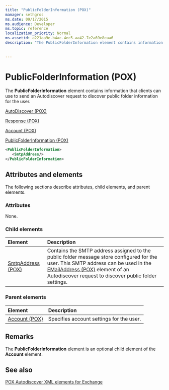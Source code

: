 ```yaml
---
title: "PublicFolderInformation (POX)"
manager: sethgros
ms.date: 09/17/2015
ms.audience: Developer
ms.topic: reference
localization_priority: Normal
ms.assetid: a221aa9e-b4ac-4ec5-aa42-7e2a69e8eaa6
description: "The PublicFolderInformation element contains information that clients can use to send an Autodiscover request to discover public folder information for the user."
 
 
---
```


# PublicFolderInformation (POX)

The **PublicFolderInformation** element contains information that clients can use to send an Autodiscover request to discover public folder information for the user. 
  
[AutoDiscover (POX)](autodiscover-pox.md)
  
[Response (POX)](response-pox.md)
  
[Account (POX)](account-pox.md)
  
[PublicFolderInformation (POX)](publicfolderinformation-pox.md)
  
```XML
<PublicFolderInformation>
   <SmtpAddress/>
</PublicFolderInformation>
```

## Attributes and elements

The following sections describe attributes, child elements, and parent elements.
  
### Attributes

None.
  
### Child elements

|**Element**|**Description**|
|:-----|:-----|
|[SmtpAddress (POX)](smtpaddress-pox.md) <br/> |Contains the SMTP address assigned to the public folder message store configured for the user. This SMTP address can be used in the [EMailAddress (POX)](emailaddress-pox.md) element of an Autodiscover request to discover public folder settings.  <br/> |
   
### Parent elements

|**Element**|**Description**|
|:-----|:-----|
|[Account (POX)](account-pox.md) <br/> |Specifies account settings for the user.  <br/> |
   
## Remarks

The **PublicFolderInformation** element is an optional child element of the **Account** element. 
  
## See also



[POX Autodiscover XML elements for Exchange](pox-autodiscover-xml-elements-for-exchange.md)

